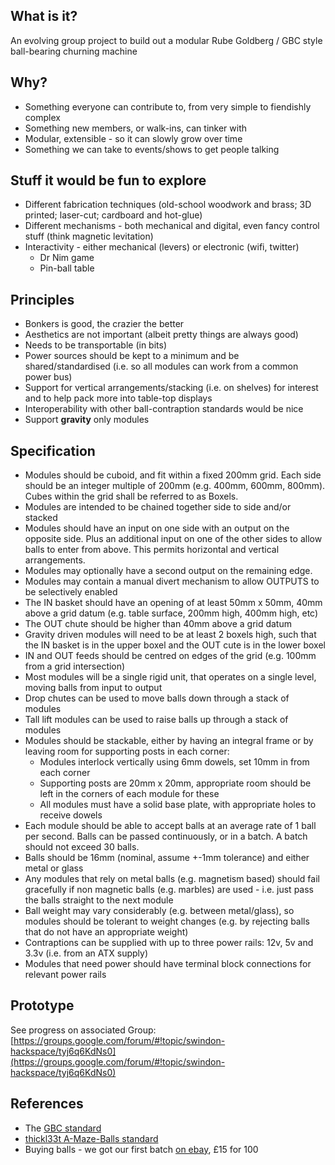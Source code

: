 ## What is it?
An evolving group project to build out a modular Rube Goldberg / GBC style ball-bearing churning machine

## Why?
* Something everyone can contribute to, from very simple to fiendishly complex
* Something new members, or walk-ins, can tinker with
* Modular, extensible - so it can slowly grow over time
* Something we can take to events/shows to get people talking

## Stuff it would be fun to explore
* Different fabrication techniques (old-school woodwork and brass; 3D printed; laser-cut; cardboard and hot-glue)
* Different mechanisms - both mechanical and digital, even fancy control stuff (think magnetic levitation)
* Interactivity - either mechanical (levers) or electronic (wifi, twitter)
  * Dr Nim game
  * Pin-ball table

## Principles
* Bonkers is good, the crazier the better
* Aesthetics are not important (albeit pretty things are always good)
* Needs to be transportable (in bits)
* Power sources should be kept to a minimum and be shared/standardised (i.e. so all modules can work from a common power bus)
* Support for vertical arrangements/stacking (i.e. on shelves) for interest and to help pack more into table-top displays
* Interoperability with other ball-contraption standards would be nice
* Support **gravity** only modules

## Specification

* Modules should be cuboid, and fit within a fixed 200mm grid.  Each side should be an integer multiple of 200mm (e.g. 400mm, 600mm, 800mm).  Cubes within the grid shall be referred to as Boxels.
* Modules are intended to be chained together side to side and/or stacked
* Modules should have an input on one side with an output on the opposite side.  Plus an additional input on one of the other sides to allow balls to enter from above. This permits horizontal and vertical arrangements.
* Modules may optionally have a second output on the remaining edge.
* Modules may contain a manual divert mechanism to allow OUTPUTS to be selectively enabled
* The IN basket should have an opening of at least 50mm x 50mm, 40mm above a grid datum (e.g. table surface, 200mm high, 400mm high, etc)
* The OUT chute should be higher than 40mm above a grid datum
* Gravity driven modules will need to be at least 2 boxels high, such that the IN basket is in the upper boxel and the OUT cute is in the lower boxel
* IN and OUT feeds should be centred on edges of the grid (e.g. 100mm from a grid intersection)
* Most modules will be a single rigid unit, that operates on a single level, moving balls from input to output
* Drop chutes can be used to move balls down through a stack of modules
* Tall lift modules can be used to raise balls up through a stack of modules
* Modules should be stackable, either by having an integral frame or by leaving room for supporting posts in each corner:
  * Modules interlock vertically using 6mm dowels, set 10mm in from each corner
  * Supporting posts are 20mm x 20mm, appropriate room should be left in the corners of each module for these
  * All modules must have a solid base plate, with appropriate holes to receive dowels
* Each module should be able to accept balls at an average rate of 1 ball per second.  Balls can be passed continuously, or in a batch.  A batch should not exceed 30 balls.
* Balls should be 16mm (nominal, assume +-1mm tolerance) and either metal or glass 
* Any modules that rely on metal balls (e.g. magnetism based) should fail gracefully if non magnetic balls (e.g. marbles) are used - i.e. just pass the balls straight to the next module
* Ball weight may vary considerably (e.g. between metal/glass), so modules should be tolerant to weight changes (e.g. by rejecting balls that do not have an appropriate weight)
* Contraptions can be supplied with up to three power rails: 12v, 5v and 3.3v (i.e. from an ATX supply)
* Modules that need power should have terminal block connections for relevant power rails

## Prototype

See progress on associated Group:
[https://groups.google.com/forum/#!topic/swindon-hackspace/tyj6q6KdNs0](https://groups.google.com/forum/#!topic/swindon-hackspace/tyj6q6KdNs0)

## References

* The [GBC standard](http://www.teamhassenplug.org/GBC/)
* [thickl33t A-Maze-Balls standard](http://thinkl33t.co.uk/a-maze-balls-a-collaborative-makerfaire-project/)
* Buying balls - we got our first batch [on ebay](http://www.ebay.co.uk/itm/Catapult-Slingshot-Ammo-Steel-Balls-Choose-Size-From-2mm-to-16mm-FREE-POST-/161126780433?var=460220302041), £15 for 100
